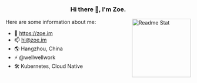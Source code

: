 <div align="center">

### Hi there 👋, I'm Zoe.

</div>


<img src="https://github-readme-stats.vercel.app/api?username=jiusanzhou&show_icons=true" alt="Readme Stat" align="right" height="160" />

Here are some information about me:

- 🔭 https://zoe.im
- 📫 hi@zoe.im
- 🌎 Hangzhou, China
- ⚡ @wellwellwork
- 🛠️ Kubernetes, Cloud Native
